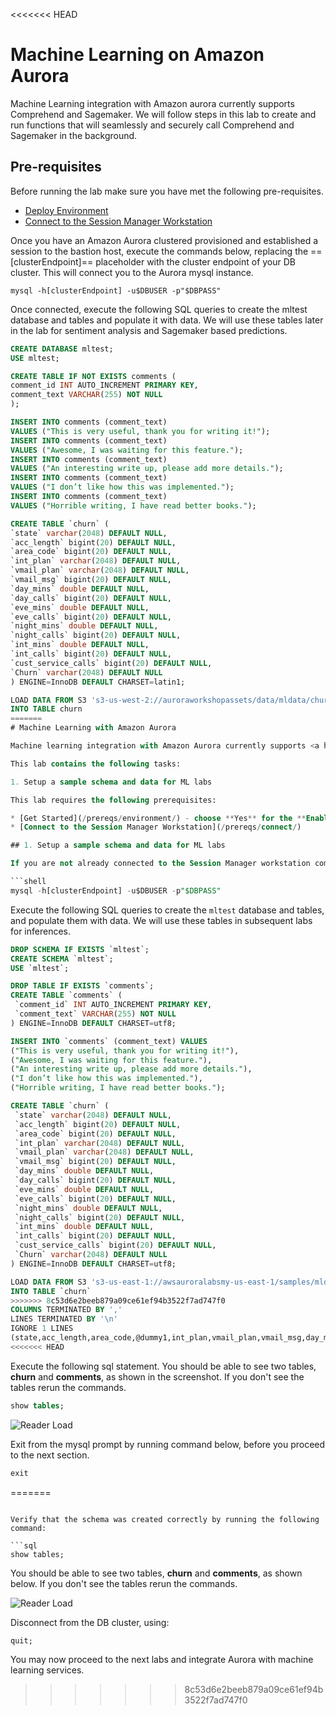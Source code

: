 <<<<<<< HEAD
# Machine Learning on Amazon Aurora 

Machine Learning integration with Amazon aurora currently supports Comprehend and Sagemaker. We will follow steps in this lab to create and run functions that will seamlessly and securely call Comprehend and Sagemaker in the background.

## Pre-requisites
Before running the lab make sure you have met the following pre-requisites.

* [Deploy Environment](/prereqs/environment/)
* [Connect to the Session Manager Workstation](/prereqs/connect/)

Once you have an Amazon Aurora clustered provisioned and established a session to the bastion host, execute the commands below, replacing the ==[clusterEndpoint]== placeholder with the cluster endpoint of your DB cluster. This will connect you to the Aurora mysql  instance.

``` shell
mysql -h[clusterEndpoint] -u$DBUSER -p"$DBPASS"
```

Once connected, execute the following SQL queries to create the mltest database and tables and populate it with data. We will use these tables later in the lab for sentiment analysis and Sagemaker based predictions.

```sql
CREATE DATABASE mltest;
USE mltest;

CREATE TABLE IF NOT EXISTS comments (
comment_id INT AUTO_INCREMENT PRIMARY KEY,
comment_text VARCHAR(255) NOT NULL
);

INSERT INTO comments (comment_text)
VALUES ("This is very useful, thank you for writing it!");
INSERT INTO comments (comment_text)
VALUES ("Awesome, I was waiting for this feature.");
INSERT INTO comments (comment_text)
VALUES ("An interesting write up, please add more details.");
INSERT INTO comments (comment_text)
VALUES ("I don’t like how this was implemented.");
INSERT INTO comments (comment_text)
VALUES ("Horrible writing, I have read better books.");

CREATE TABLE `churn` (
`state` varchar(2048) DEFAULT NULL,
`acc_length` bigint(20) DEFAULT NULL,
`area_code` bigint(20) DEFAULT NULL,
`int_plan` varchar(2048) DEFAULT NULL,
`vmail_plan` varchar(2048) DEFAULT NULL,
`vmail_msg` bigint(20) DEFAULT NULL,
`day_mins` double DEFAULT NULL,
`day_calls` bigint(20) DEFAULT NULL,
`eve_mins` double DEFAULT NULL,
`eve_calls` bigint(20) DEFAULT NULL,
`night_mins` double DEFAULT NULL,
`night_calls` bigint(20) DEFAULT NULL,
`int_mins` double DEFAULT NULL,
`int_calls` bigint(20) DEFAULT NULL,
`cust_service_calls` bigint(20) DEFAULT NULL,
`Churn` varchar(2048) DEFAULT NULL
) ENGINE=InnoDB DEFAULT CHARSET=latin1;

LOAD DATA FROM S3 's3-us-west-2://auroraworkshopassets/data/mldata/churn.txt'
INTO TABLE churn
=======
# Machine Learning with Amazon Aurora

Machine learning integration with Amazon Aurora currently supports <a href="https://aws.amazon.com/comprehend/" target="_blank">Amazon Comprehend</a> and <a href="https://aws.amazon.com/sagemaker/" target="_blank">Amazon SageMaker</a>. Aurora makes direct and secure calls to SageMaker and Comprehend that don’t go through the application layer. Aurora machine learning is based on the familiar SQL programming language, so you don’t need to build custom integrations, move data around, learn separate tools, or have prior machine learning experience.

This lab contains the following tasks:

1. Setup a sample schema and data for ML labs

This lab requires the following prerequisites:

* [Get Started](/prereqs/environment/) - choose **Yes** for the **Enable Aurora ML Labs?** feature option
* [Connect to the Session Manager Workstation](/prereqs/connect/)

## 1. Setup a sample schema and data for ML labs

If you are not already connected to the Session Manager workstation command line, please connect [following these instructions](/prereqs/connect/). Once connected, run the command below, replacing the ==[clusterEndpoint]== placeholder with the cluster endpoint of your DB cluster. This will connect you to the Aurora Mysql database.

```shell
mysql -h[clusterEndpoint] -u$DBUSER -p"$DBPASS"
```

Execute the following SQL queries to create the `mltest` database and tables, and populate them with data. We will use these tables in subsequent labs for inferences.

```sql
DROP SCHEMA IF EXISTS `mltest`;
CREATE SCHEMA `mltest`;
USE `mltest`;

DROP TABLE IF EXISTS `comments`;
CREATE TABLE `comments` (
 `comment_id` INT AUTO_INCREMENT PRIMARY KEY,
 `comment_text` VARCHAR(255) NOT NULL
) ENGINE=InnoDB DEFAULT CHARSET=utf8;

INSERT INTO `comments` (comment_text) VALUES
("This is very useful, thank you for writing it!"),
("Awesome, I was waiting for this feature."),
("An interesting write up, please add more details."),
("I don’t like how this was implemented."),
("Horrible writing, I have read better books.");

CREATE TABLE `churn` (
 `state` varchar(2048) DEFAULT NULL,
 `acc_length` bigint(20) DEFAULT NULL,
 `area_code` bigint(20) DEFAULT NULL,
 `int_plan` varchar(2048) DEFAULT NULL,
 `vmail_plan` varchar(2048) DEFAULT NULL,
 `vmail_msg` bigint(20) DEFAULT NULL,
 `day_mins` double DEFAULT NULL,
 `day_calls` bigint(20) DEFAULT NULL,
 `eve_mins` double DEFAULT NULL,
 `eve_calls` bigint(20) DEFAULT NULL,
 `night_mins` double DEFAULT NULL,
 `night_calls` bigint(20) DEFAULT NULL,
 `int_mins` double DEFAULT NULL,
 `int_calls` bigint(20) DEFAULT NULL,
 `cust_service_calls` bigint(20) DEFAULT NULL,
 `Churn` varchar(2048) DEFAULT NULL
) ENGINE=InnoDB DEFAULT CHARSET=utf8;

LOAD DATA FROM S3 's3-us-east-1://awsauroralabsmy-us-east-1/samples/mldata/churn.txt'
INTO TABLE `churn`
>>>>>>> 8c53d6e2beeb879a09ce61ef94b3522f7ad747f0
COLUMNS TERMINATED BY ','
LINES TERMINATED BY '\n'
IGNORE 1 LINES
(state,acc_length,area_code,@dummy1,int_plan,vmail_plan,vmail_msg,day_mins,day_calls,@dummy2,eve_mins,eve_calls,@dummy3,night_mins,night_calls,@dummy4,int_mins,int_calls,@dummy5,cust_service_calls,Churn);
<<<<<<< HEAD

```

Execute the following sql statement. You should be able to see two tables, **churn** and **comments**, as shown in the screenshot. If you don't see the tables rerun the commands.

``` sql
show tables;
```
<span class="image">![Reader Load](/ml/overview/1-tables.png?raw=true)</span>

Exit from the mysql prompt by running command below, before you proceed to the next section.

``` sql
exit
```
=======
```

Verify that the schema was created correctly by running the following command:

```sql
show tables;
```

You should be able to see two tables, **churn** and **comments**, as shown below. If you don't see the tables rerun the commands.

<span class="image">![Reader Load](/ml/overview/1-tables.png?raw=true)</span>

Disconnect from the DB cluster, using:

```sql
quit;
```

You may now proceed to the next labs and integrate Aurora with machine learning services.
>>>>>>> 8c53d6e2beeb879a09ce61ef94b3522f7ad747f0
